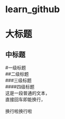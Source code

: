 # learn_github
大标题
===
中标题
---
#一级标题<br> 
##二级标题<br> 
###三级标题<br> 
####四级标题<br> 
这是一段普通的文本，  
直接回车即能换行，<br>  
换行啦换行啦
